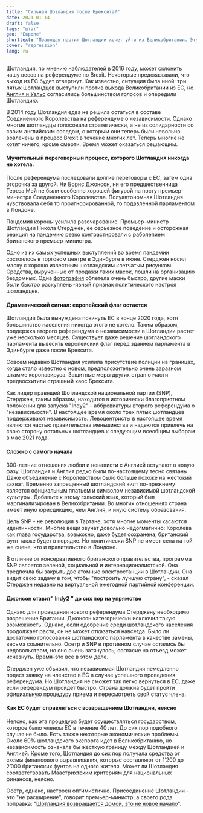 ```yaml
---
title: "Сильная Шотландия после Брексита?"
date: 2021-01-14
draft: false
tags: "штат"
geo: "Европе"
shorttext: "Правящая партия Шотландии хочет уйти из Великобритании. Эту цель преследует и растущее большинство населения."
cover: "repression"
lang: ru
---
```


Шотландия, по мнению наблюдателей в 2016 году, может склонить чашу весов на референдуме по Brexit. Некоторые предсказывали, что выход из ЕС будет отвергнут. Как известно, ситуация была иной: три пятых шотландцев выступили против выхода Великобритании из ЕС, но [Англия и Уэльс](https://www.bbc.com/news/politics/eu_referendum/results "UK votes to LEAVE the EU") согласились большинством голосов и опередили Шотландию.

В 2014 году Шотландия едва не решила остаться в составе Соединенного Королевства на референдуме о независимости. Однако многие шотландцы голосовали стратегически, а не из солидарности со своим английским соседом, с которым они теперь были невольно вовлечены в процесс Brexit в течение многих лет. Теперь многие не хотят ничего, кроме смерти. Время может оказаться решающим.

#### Мучительный переговорный процесс, которого Шотландия никогда не хотела.

После референдума последовали долгие переговоры с ЕС, затем одна отсрочка за другой. Ни Борис Джонсон, ни его предшественница Тереза Мэй не были особенно хорошей фигурой на посту премьер-министра Соединенного Королевства. Полуавтономная Шотландия чувствовала себя то проигнорированной, то подавленной парламентом в Лондоне.

Пандемия короны усилила разочарование. Премьер-министр Шотландии Никола Стерджен, ее серьезное поведение и осторожная реакция на пандемию резко контрастировали с раболепием британского премьер-министра.

Одно из их самых успешных выступлений во время пандемии состоялось в торговом центре в Эдинбурге в июне. Стерджен носил маску с хорошо известным шотландским клетчатым рисунком. Средства, вырученные от продажи таких масок, пошли на организацию бездомных. Одна [фотография](https://www.gettyimages.de/detail/nachrichtenfoto/first-minister-of-scotland-nicola-sturgeon-wears-a-nachrichtenfoto/1252616101 "Nicola Sturgeon Visits New Look Ahead Of Lockdown Reopening") облетела очень быстро, другие маски были быстро раскуплены-явный признак политического настроя шотландцев.

#### Драматический сигнал: европейский флаг остается

Шотландия была вынуждена покинуть ЕС в конце 2020 года, хотя большинство населения никогда этого не хотело. Таким образом, поддержка второго референдума о независимости в Шотландии растет уже несколько месяцев. Существует даже решение шотландского парламента вывесить европейский флаг перед зданием парламента в Эдинбурге даже после Брексита.

Совсем недавно Шотландия усилила присутствие полиции на границах, когда стало известно о новом, предположительно очень заразном штамме коронавируса. Защитные меры других стран отчасти предвосхитили страшный хаос Брексита.

Как лидер правящей Шотландской национальной партии (SNP), Стерджен, таким образом, находится в исторически благоприятном положении для запуска "Indy2" – аббревиатуры второго референдума о "независимости". В настоящее время около трех пятых шотландцев поддерживают независимость. Левоцентристы в настоящее время являются частью правительства меньшинства и надеются привлечь на свою сторону остальных шотландцев к следующим всеобщим выборам в мае 2021 года.

#### Сложно с самого начала

300-летние отношения любви и ненависти с Англией вступают в новую фазу. Шотландия и Англия редко были по-настоящему тесно связаны. Даже объединение с Королевством было больше похоже на жестокий захват. Временно запрещенный шотландский килт по-прежнему является официальным платьем и символом независимой шотландской культуры. Добавьте к этому гэльский язык, который был маргинализирован в Великобритании. Во многих отношениях страна имеет иную юрисдикцию, чем Англия, и иную систему образования.

Цель SNP - не революция в Тартане, хотя многие моменты касаются идентичности. Многие вещи звучат довольно недогматично: Королева как глава государства, возможно, даже будет сохранена, британский фунт также будет в порядке. Но политически SNP не имеет сена на той же сцене, что и правительство в Лондоне.

В отличие от консервативного британского правительства, программа SNP является зеленой, социальной и интернационалистской. Она предпочла бы закрыть две атомные электростанции в Шотландии. Она видит свою задачу в том, чтобы "построить лучшую страну", - сказал Стерджен недавно на виртуальной ежегодной партийной конференции.

#### Джонсон ставит" Indy2 " до сих пор на упрямство

Однако для проведения нового референдума Стерджену необходимо разрешение Британии. Джонсон категорически исключил такую возможность. Однако, если одобрение среди шотландского населения продолжает расти, он не может отказаться навсегда. Было ли достаточно голосования шотландского парламента в качестве замены, весьма сомнительно. Осетр и SNP в противном случае остались бы недовольством, но оно очень затянулось; согласие на отъезд может исчезнуть. Время-это все в этом деле.

Стерджен уже объявил, что независимая Шотландия немедленно подаст заявку на членство в ЕС в случае успешного проведения референдума. Но Шотландия не сможет так легко вернуться в ЕС, даже если референдум пройдет быстро. Страна должна будет пройти официальную процедуру приема и пересмотреть свой статус члена.

#### Как ЕС будет справляться с возвращением Шотландии, неясно

Неясно, как эта процедура будет осуществляться государством, которое было членом ЕС в течение 40 лет. До сих пор подобного случая не было. Есть также некоторые экономические проблемы. Около 60% шотландского экспорта идет в Великобританию, но независимость означала бы жесткую границу между Шотландией и Англией. Кроме того, Шотландия до сих пор получала средства от схемы финансового выравнивания, которые составляют от 1’200 до 2’000 британских фунтов на одного жителя. Может ли Шотландия соответствовать Маастрихтским критериям для национальных финансов, неясно.

Осетр, однако, настроен оптимистично. Присоединение Шотландии - это "не расширение", говорит премьер-министр, а своего рода поправка: "[Шотландия возвращается домой, это не новое начало](https://www.spiegel.de/politik/ausland/schottland-regierungschefin-nicola-sturgeon-will-zuegigen-eu-beitritt-a-caab8750-692b-4c36-aaa4-9bc77681226b "Schottlands Regierungschefin will zügigen EU-Beitritt")".
